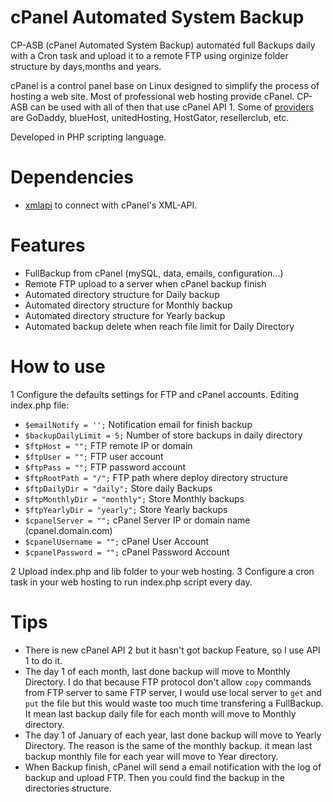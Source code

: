 # cPanel Automated System Backup

CP-ASB (cPanel Automated System Backup) automated full Backups daily with a Cron task and upload it to a remote FTP using orginize folder structure by days,months and years. 

cPanel is a control panel base on Linux designed to simplify the process of hosting a web site. Most of professional web hosting provide cPanel. CP-ASB can be used with all of then that use cPanel API 1. Some of [providers](http://cpanel.net/hosting-providers/hosting-provider-showcase/) are GoDaddy, blueHost, unitedHosting, HostGator, resellerclub, etc. 

Developed in PHP scripting language.

# Dependencies

- [xmlapi](https://github.com/CpanelInc/xmlapi-php) to connect with cPanel's XML-API.

# Features

- FullBackup from cPanel (mySQL, data, emails, configuration...)
- Remote FTP upload to a server when cPanel backup finish
- Automated directory structure for Daily backup 
- Automated directory structure for Monthly backup
- Automated directory structure for Yearly backup
- Automated backup delete when reach file limit for Daily Directory

# How to use

1 Configure the defaults settings for FTP and cPanel accounts. Editing index.php file:

- ```$emailNotify = '';```   Notification email for finish backup
- ```$backupDailyLimit = 5;``` Number of store backups in daily directory
- ```$ftpHost = "";``` FTP remote IP or domain
- ```$ftpUser = "";``` FTP user account
- ```$ftpPass = "";``` FTP password account
- ```$ftpRootPath = "/";``` FTP path where deploy directory structure
- ```$ftpDailyDir = "daily";``` Store daily Backups
- ```$ftpMonthlyDir = "monthly";``` Store Monthly backups
- ```$ftpYearlyDir = "yearly";``` Store Yearly backups
- ```$cpanelServer = "";``` cPanel Server IP or domain name (cpanel.domain.com)
- ```$cpanelUsername = "";``` cPanel User Account
- ```$cpanelPassword = "";``` cPanel Password Account

2 Upload index.php and lib folder to your web hosting.
3 Configure a cron task in your web hosting to run index.php script every day.

# Tips

- There is new cPanel API 2 but it hasn't got backup Feature, so I use API 1 to do it.
- The day 1 of each month, last done backup will move to Monthly Directory. I do that because FTP protocol don't allow ```copy``` commands from FTP server to same FTP server, I would use local server to ```get``` and ```put``` the file but this would waste too much time transfering a FullBackup. It mean last backup daily file for each month will move to Monthly directory.
- The day 1 of January of each year, last done backup will move to Yearly Directory. The reason is the same of the monthly backup. it mean last backup monthly file for each year will move to Year directory.
- When Backup finish, cPanel will send a email notification with the log of backup and upload FTP. Then you could find the backup in the directories structure.

